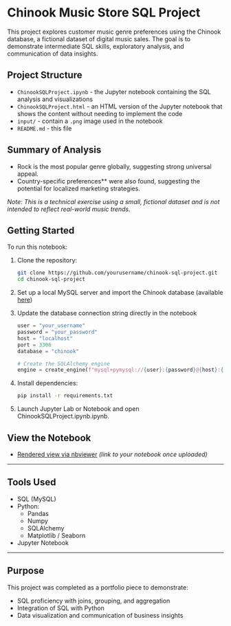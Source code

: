 # Chinook Music Store SQL Project

This project explores customer music genre preferences using the Chinook database, a fictional dataset of digital music sales. The goal is to demonstrate intermediate SQL skills, exploratory analysis, and communication of data insights.

## Project Structure

- `ChinookSQLProject.ipynb` - the Jupyter notebook containing the SQL analysis and visualizations
- `ChinookSQLProject.html` - an HTML version of the Jupyter notebook that shows the content without needing to implement the code
- `input/` - contain a `.png` image used in the notebook
- `README.md` - this file

## Summary of Analysis

- Rock is the most popular genre globally, suggesting strong universal appeal.
- Country-specific preferences** were also found, suggesting the potential for localized marketing strategies.

*Note: This is a technical exercise using a small, fictional dataset and is not intended to reflect real-world music trends.*

## Getting Started

To run this notebook:

1. Clone the repository:
   ```bash
   git clone https://github.com/yourusername/chinook-sql-project.git
   cd chinook-sql-project
2. Set up a local MySQL server and import the Chinook database (available [here](https://github.com/lerocha/chinook-database))

3. Update the database connection string directly in the notebook
    ```python
    user = "your_username"
    password = "your_password"
    host = "localhost"
    port = 3306
    database = "chinook"

    # Create the SQLAlchemy engine
    engine = create_engine(f"mysql+pymysql://{user}:{password}@{host}:{port}/{database}")
4. Install dependencies:
    ```bash
    pip install -r requirements.txt
5. Launch Jupyter Lab or Notebook and open ChinookSQLProject.ipynb.ipynb.

## View the Notebook

- [Rendered view via nbviewer](https://nbviewer.org/) *(link to your notebook once uploaded)*

---

## Tools Used

- SQL (MySQL)
- Python:
  - Pandas
  - Numpy
  - SQLAlchemy
  - Matplotlib / Seaborn
- Jupyter Notebook

---

## Purpose

This project was completed as a portfolio piece to demonstrate:

- SQL proficiency with joins, grouping, and aggregation  
- Integration of SQL with Python  
- Data visualization and communication of business insights